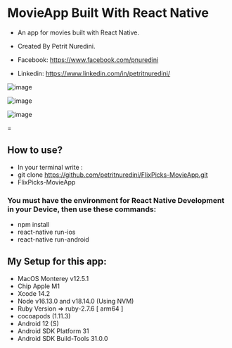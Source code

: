 # MovieApp Built With React Native

- An app for movies built with React Native.
- Created By Petrit Nuredini.

- Facebook: https://www.facebook.com/pnuredini
- Linkedin: https://www.linkedin.com/in/petritnuredini/

![image](https://i.imgur.com/GDcDloj.png)

![image](https://i.imgur.com/B3HrQxX.png)

![image](https://i.imgur.com/1bdjYk1.png)

=

## How to use?

- In your terminal write :
- git clone https://github.com/petritnuredini/FlixPicks-MovieApp.git
- FlixPicks-MovieApp

### You must have the environment for React Native Development in your Device, then use these commands:

- npm install
- react-native run-ios
- react-native run-android

## My Setup for this app:

- MacOS Monterey v12.5.1
- Chip Apple M1
- Xcode 14.2
- Node v16.13.0 and v18.14.0 (Using NVM)
- Ruby Version => ruby-2.7.6 [ arm64 ]
- cocoapods (1.11.3)
- Android 12 (S)
- Android SDK Platform 31
- Android SDK Build-Tools 31.0.0
